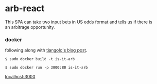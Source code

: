 # arb-react

This SPA can take two input bets in US odds format and tells us if there is an arbitrage opportunity.

### docker

following along with [tiangolo's blog post](https://github.com/tiangolo/blog-posts/tree/master/react-in-docker).

`$ sudo docker build -t is-it-arb .`

`$ sudo docker run -p 3000:80 is-it-arb`

[localhost:3000](http://localhost:3000/)
